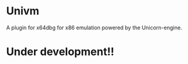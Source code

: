 # Univm
A plugin for x64dbg for x86 emulation powered by the Unicorn-engine.

# Under development!!
